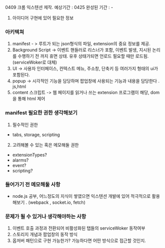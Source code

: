 0409 
크롬 익스텐션 제작. 
예상기간 : 0425
완성된 기간 : - 

1. 아이디어 구현에 있어 필요한 정보

### 아키텍쳐
1. manifest - > 루트가 되는 json형식의 파일, extension의 중요 정보를 제공.
2. Background Script -> 이벤트 핸들러로 리스너가 포함, 이벤트 발생, 지시된 논리를 수행하기 전 까지 휴면 상태. 유후 상태가되면 언로드 필요할 때만 로드됨. (serviceWoker로 대체)
3. UI -> 사용자 인터페이스, 컨텍스트 메뉴, 주소창, 단축키 등 여러가지 형태의 ui가 포함된다.
4. popup -> 시각적인 기능을 담당하며 팝업창에 사용되는 기능과 내용을 담당한다 . js,html
5. content 스크립트 -> 웹 페이지를 읽거나 쓰는 extension 프로그램이 해당, dom을 통해 html 제어

### manifest 필요한 권한 생각해보기 

1. 필수적인 권한
- tabs, storage, scripting

2. 고려해볼 수 있는 혹은 메모해둘 권한
- extensionTypes?
- alarms?
- event?
- scripting?


### 들어가기 전 메모해둘 사항
- node.js 공부, 어느정도의 지식이 쌓였으면 익스텐션 개발에 있어 적극적으로 활용해보기 . (webpack , socket.io, fetch)

### 문제가 될 수 있거나 생각해야하는 사항
1. 이벤트 호출 과정과 전환되어 비활성화된 탭들의 serviceWoker 동작여부
2. 스토리지 개념과 팝업창의 동작 방식
3. 옵저버 패턴으로 구현 가능한가? 가능하다면 어떤 방식으로 접근할 것인지. 
